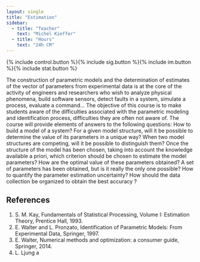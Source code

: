 ```yaml
---
layout: single
title: "Estimation"
sidebar:
  - title: "Teacher"
    text: "Michel Kieffer"
  - title: "Hours"
    text: "24h CM"
---
```


{% include control.button %}{% include sig.button %}{% include im.button %}{% include stat.button %}

The construction of parametric models and the determination of estimates of
the vector of parameters from experimental data is at the core of the activity of
engineers and researchers who wish to analyze physical phenomena, build
software sensors, detect faults in a system, simulate a process, evaluate a
command... The objective of this course is to make students aware of the
difficulties associated with the parametric modeling and identification process,
difficulties they are often not aware of. The course will provide elements of
answers to the following questions: How to build a model of a system? For a
given model structure, will it be possible to determine the value of its
parameters in a unique way? When two model structures are competing, will it
be possible to distinguish them? Once the structure of the model has been
chosen, taking into account the knowledge available a priori, which criterion
should be chosen to estimate the model parameters? How are the optimal value
of these parameters obtained? A set of parameters has been obtained, but is it
really the only one possible? How to quantify the parameter estimation
uncertainty? How should the data collection be organized to obtain the best
accuracy ?

## References

1. S. M. Kay, Fundamentals of Statistical Processing, Volume I: Estimation Theory, Prentice Hall, 1993.
2. E. Walter and L. Pronzato, Identification of Parametric Models: From Experimental Data, Springer, 1997.
3. E. Walter, Numerical methods and optimization: a consumer guide, Springer, 2014.
4. L. Ljung a
